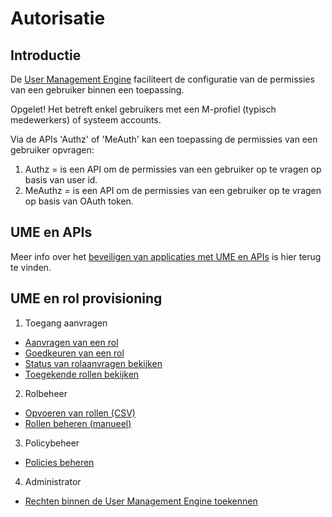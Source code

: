 # Autorisatie

## Introductie

De [User Management Engine](https://acpaas.digipolis.be/nl/product/user-management-engine) faciliteert de configuratie van de permissies van een gebruiker binnen een toepassing.

Opgelet! Het betreft enkel gebruikers met een M-profiel (typisch medewerkers) of systeem accounts.

Via de APIs 'Authz' of 'MeAuth' kan een toepassing de permissies van een gebruiker opvragen:

1. Authz = is een API om de permissies van een gebruiker op te vragen op basis van user id.
2. MeAuthz = is een API om de permissies van een gebruiker op te vragen op basis van OAuth token.

## UME en APIs

Meer info over het [beveiligen van applicaties met UME en APIs](https://wiki.antwerpen.be/ACPAAS/index.php/Securing_application_with_the_user_management_Engine) is hier terug te vinden.


## UME en rol provisioning 

1. Toegang aanvragen
- [Aanvragen van een rol](https://wiki.antwerpen.be/ACPAAS/index.php/UM_Engine_-_Aanvragen_van_een_rol)
- [Goedkeuren van een rol](https://wiki.antwerpen.be/ACPAAS/index.php/UM_Engine_-_Goedkeuren_van_een_rol)
- [Status van rolaanvragen bekijken](https://wiki.antwerpen.be/ACPAAS/index.php/UM_Engine_-_Status_van_rolaanvragen_bekijken)
- [Toegekende rollen bekijken](https://wiki.antwerpen.be/ACPAAS/index.php/UM_Engine_-_Toegekende_rollen_bekijken)

2. Rolbeheer
- [Opvoeren van rollen (CSV)](https://wiki.antwerpen.be/ACPAAS/index.php/UM_Engine_-_Opvoeren_van_rollen_(CSV))
- [Rollen beheren (manueel)](https://wiki.antwerpen.be/ACPAAS/index.php/UM_Engine_-_Rollen_beheren_(manueel))

3. Policybeheer
- [Policies beheren](https://wiki.antwerpen.be/ACPAAS/index.php/UM_Engine_-_Policies_beheren)

4. Administrator
- [Rechten binnen de User Management Engine toekennen](https://wiki.antwerpen.be/ACPAAS/index.php/Rechten_binnen_de_User_Management_Engine_toekennen)
